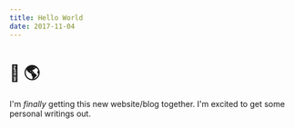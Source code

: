 ```yaml
---
title: Hello World
date: 2017-11-04
---
```


# 👋 🌎

I'm _finally_ getting this new website/blog together. I'm excited to get some personal writings out.
